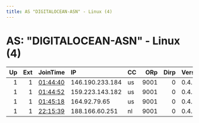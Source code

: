 ```yaml
---
title: AS "DIGITALOCEAN-ASN" - Linux (4)
---
```


# AS: "DIGITALOCEAN-ASN" - Linux (4)

|   Up |   Ext | JoinTime                                                                                              | IP              | CC   |   ORp |   Dirp | Version   | Contact                 | Nickname    |   eFamMembers |
|-----:|------:|:------------------------------------------------------------------------------------------------------|:----------------|:-----|------:|-------:|:----------|:------------------------|:------------|--------------:|
|    1 |     1 | [01:44:40](https://nusenu.github.io/OrNetStats/w/relay/34BEA50B2F27189F4A5A1B016D1D67E523530BAE.html) | 146.190.233.184 | us   |  9001 |      0 | 0.4.6.10  | security at tfwno dot   | Mysterynet1 |             3 |
|    1 |     1 | [01:44:52](https://nusenu.github.io/OrNetStats/w/relay/3EB7E5BFF7EA398A078B73CFEF0721498784AD15.html) | 159.223.143.182 | us   |  9001 |      0 | 0.4.6.10  | security at tfwno dot   | Mysterynet2 |             3 |
|    1 |     1 | [01:45:18](https://nusenu.github.io/OrNetStats/w/relay/CE0E1D3E27ABDC4D01CDB22F4BFE48BEDCAF148C.html) | 164.92.79.65    | us   |  9001 |      0 | 0.4.6.10  | security at tfwno dot   | Mysterynet3 |             3 |
|    1 |     1 | [22:15:39](https://nusenu.github.io/OrNetStats/w/relay/F98B842FFA12C4F4BCFC57C4AE1D0EDF5E2505FF.html) | 188.166.60.251  | nl   |  9001 |      0 | 0.4.6.10  | notaware@protonmail.com | hogwallop   |             1 |
